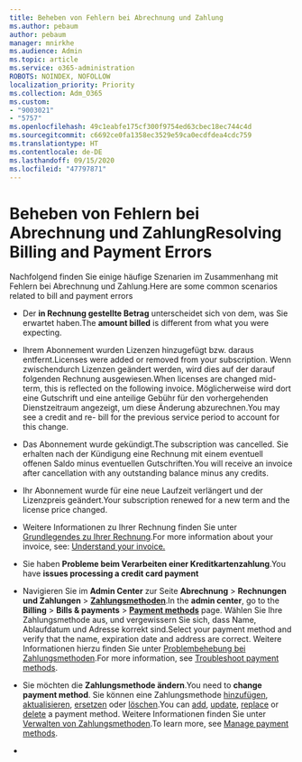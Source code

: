 ```yaml
---
title: Beheben von Fehlern bei Abrechnung und Zahlung
ms.author: pebaum
author: pebaum
manager: mnirkhe
ms.audience: Admin
ms.topic: article
ms.service: o365-administration
ROBOTS: NOINDEX, NOFOLLOW
localization_priority: Priority
ms.collection: Adm_O365
ms.custom:
- "9003021"
- "5757"
ms.openlocfilehash: 49c1eabfe175cf300f9754ed63cbec18ec744c4d
ms.sourcegitcommit: c6692ce0fa1358ec3529e59ca0ecdfdea4cdc759
ms.translationtype: HT
ms.contentlocale: de-DE
ms.lasthandoff: 09/15/2020
ms.locfileid: "47797871"
---
```

# <a name="resolving-billing-and-payment-errors"></a><span data-ttu-id="d2908-102">Beheben von Fehlern bei Abrechnung und Zahlung</span><span class="sxs-lookup"><span data-stu-id="d2908-102">Resolving Billing and Payment Errors</span></span>

<span data-ttu-id="d2908-103">Nachfolgend finden Sie einige häufige Szenarien im Zusammenhang mit Fehlern bei Abrechnung und Zahlung.</span><span class="sxs-lookup"><span data-stu-id="d2908-103">Here are some common scenarios related to bill and payment errors</span></span>

- <span data-ttu-id="d2908-104">Der **in Rechnung gestellte Betrag** unterscheidet sich von dem, was Sie erwartet haben.</span><span class="sxs-lookup"><span data-stu-id="d2908-104">The  **amount billed** is different from what you were expecting.</span></span>
- <span data-ttu-id="d2908-105">Ihrem Abonnement wurden Lizenzen hinzugefügt bzw. daraus entfernt.</span><span class="sxs-lookup"><span data-stu-id="d2908-105">Licenses were added or removed from your subscription.</span></span> <span data-ttu-id="d2908-106">Wenn zwischendurch Lizenzen geändert werden, wird dies auf der darauf folgenden Rechnung ausgewiesen.</span><span class="sxs-lookup"><span data-stu-id="d2908-106">When licenses are changed mid-term, this is reflected on the following invoice.</span></span> <span data-ttu-id="d2908-107">Möglicherweise wird dort eine Gutschrift und eine anteilige Gebühr für den vorhergehenden Dienstzeitraum angezeigt, um diese Änderung abzurechnen.</span><span class="sxs-lookup"><span data-stu-id="d2908-107">You may see a credit and re- bill for the previous service period to account for this change.</span></span>
- <span data-ttu-id="d2908-108">Das Abonnement wurde gekündigt.</span><span class="sxs-lookup"><span data-stu-id="d2908-108">The subscription was cancelled.</span></span> <span data-ttu-id="d2908-109">Sie erhalten nach der Kündigung eine Rechnung mit einem eventuell offenen Saldo minus eventuellen Gutschriften.</span><span class="sxs-lookup"><span data-stu-id="d2908-109">You will receive an invoice after cancellation with any outstanding balance minus any credits.</span></span>
- <span data-ttu-id="d2908-110">Ihr Abonnement wurde für eine neue Laufzeit verlängert und der Lizenzpreis geändert.</span><span class="sxs-lookup"><span data-stu-id="d2908-110">Your subscription renewed for a new term and the license price changed.</span></span>
- <span data-ttu-id="d2908-111">Weitere Informationen zu Ihrer Rechnung finden Sie unter [Grundlegendes zu Ihrer Rechnung](https://docs.microsoft.com/microsoft-365/commerce/billing-and-payments/understand-your-invoice2).</span><span class="sxs-lookup"><span data-stu-id="d2908-111">For more information about your invoice, see:  [Understand your invoice.](https://docs.microsoft.com/microsoft-365/commerce/billing-and-payments/understand-your-invoice2)</span></span>
- <span data-ttu-id="d2908-112">Sie haben **Probleme beim Verarbeiten einer Kreditkartenzahlung**.</span><span class="sxs-lookup"><span data-stu-id="d2908-112">You have  **issues processing a credit card payment**</span></span>
- <span data-ttu-id="d2908-113">Navigieren Sie im **Admin Center** zur Seite **Abrechnung**  >  **Rechnungen und Zahlungen**  >  **[Zahlungsmethoden](https://go.microsoft.com/fwlink/p/?linkid=2018806)**.</span><span class="sxs-lookup"><span data-stu-id="d2908-113">In the  **admin center**, go to the  **Billing**  >  **Bills & payments**  >  **[Payment methods](https://go.microsoft.com/fwlink/p/?linkid=2018806)** page.</span></span> <span data-ttu-id="d2908-114">Wählen Sie Ihre Zahlungsmethode aus, und vergewissern Sie sich, dass Name, Ablaufdatum und Adresse korrekt sind.</span><span class="sxs-lookup"><span data-stu-id="d2908-114">Select your payment method and verify that the name, expiration date and address are correct.</span></span> <span data-ttu-id="d2908-115">Weitere Informationen hierzu finden Sie unter [Problembehebung bei Zahlungsmethoden](https://docs.microsoft.com/microsoft-365/commerce/billing-and-payments/manage-payment-methods#troubleshoot-payment-methods).</span><span class="sxs-lookup"><span data-stu-id="d2908-115">For more information, see  [Troubleshoot payment methods](https://docs.microsoft.com/microsoft-365/commerce/billing-and-payments/manage-payment-methods#troubleshoot-payment-methods).</span></span>

- <span data-ttu-id="d2908-116">Sie möchten die **Zahlungsmethode ändern**.</span><span class="sxs-lookup"><span data-stu-id="d2908-116">You need to  **change payment method**.</span></span> <span data-ttu-id="d2908-117">Sie können eine Zahlungsmethode [hinzufügen](https://docs.microsoft.com/microsoft-365/commerce/billing-and-payments/manage-payment-methods?view=o365-worldwide#add-a-payment-method), [aktualisieren](https://docs.microsoft.com/microsoft-365/commerce/billing-and-payments/manage-payment-methods?view=o365-worldwide#update-payment-method-details), [ersetzen](https://docs.microsoft.com/microsoft-365/commerce/billing-and-payments/manage-payment-methods?view=o365-worldwide#replace-a-payment-method) oder [löschen](https://docs.microsoft.com/microsoft-365/commerce/billing-and-payments/manage-payment-methods?view=o365-worldwide#delete-a-payment-method).</span><span class="sxs-lookup"><span data-stu-id="d2908-117">You can [add](https://docs.microsoft.com/microsoft-365/commerce/billing-and-payments/manage-payment-methods?view=o365-worldwide#add-a-payment-method),  [update](https://docs.microsoft.com/microsoft-365/commerce/billing-and-payments/manage-payment-methods?view=o365-worldwide#update-payment-method-details),  [replace](https://docs.microsoft.com/microsoft-365/commerce/billing-and-payments/manage-payment-methods?view=o365-worldwide#replace-a-payment-method)  or  [delete](https://docs.microsoft.com/microsoft-365/commerce/billing-and-payments/manage-payment-methods?view=o365-worldwide#delete-a-payment-method)  a payment method.</span></span> <span data-ttu-id="d2908-118">Weitere Informationen finden Sie unter [Verwalten von Zahlungsmethoden](https://docs.microsoft.com/microsoft-365/commerce/billing-and-payments/manage-payment-methods?view=o365-worldwide).</span><span class="sxs-lookup"><span data-stu-id="d2908-118">To learn more, see  [Manage payment methods](https://docs.microsoft.com/microsoft-365/commerce/billing-and-payments/manage-payment-methods?view=o365-worldwide).</span></span>
- 